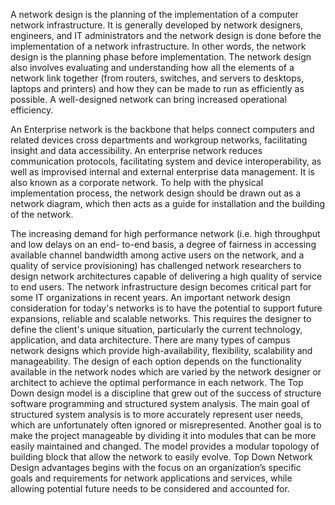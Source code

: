 A network design is the planning of the implementation of a computer network infrastructure. It is generally developed by network designers, engineers, and IT administrators and the network design is done before the implementation of a network infrastructure. In other words, the network design is the planning phase before implementation. The network design also involves evaluating and understanding how all the elements of a network link together (from routers, switches, and servers to desktops, laptops and printers) and how they can be made to run as efficiently as possible. A well-designed network can bring increased operational efficiency. 

An Enterprise network is the backbone that helps connect computers and related devices cross departments and workgroup networks, facilitating insight and data accessibility. An enterprise network reduces communication protocols, facilitating system and device interoperability, as well as improvised internal and external enterprise data management. It is also known as a corporate network. To help with the physical implementation process, the network design should be drawn out as a network diagram, which then acts as a guide for installation and the building of the network. 

The increasing demand for high performance network (i.e. high throughput and low delays on an end- to-end basis, a degree of fairness in accessing available channel bandwidth among active users on the network, and a quality of service provisioning) has challenged network researchers to design network architectures capable of delivering a high quality of service to end users. The network infrastructure design becomes critical part for some IT organizations in recent years. An important network design consideration for today's networks is to have the potential to support future expansions, reliable and scalable networks. This requires the designer to define the client's unique situation, particularly the current technology, application, and data architecture. 
There are many types of campus network designs which provide high-availability, flexibility, scalability and manageability. The design of each option depends on the functionality available in the network nodes which are varied by the network designer or architect to achieve the optimal performance in each network. The Top Down design model is a discipline that grew out of the success of structure software programming and structured system analysis. The main goal of structured system analysis is to more accurately represent user needs, which are unfortunately often ignored or misrepresented. Another goal is to make the project manageable by dividing it into modules that can be more easily maintained and changed. The model provides a modular topology of building block that allow the network to easily evolve. Top Down Network Design advantages begins with the focus on an organization’s specific goals and requirements for network applications and services, while allowing potential future needs to be considered and accounted for. 
